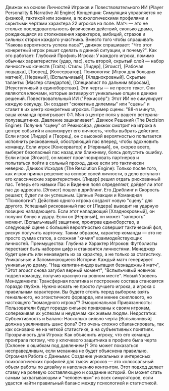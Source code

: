 Движок на основе Личностей Игроков и Повествовательного ИИ (Player Personality & Narrative AI Engine)
Концепция:
Симуляция управляется не физикой, тактикой или зонами, а психологическими профилями и скрытыми чертами характера 22 игроков на поле. Матч — это не столько последовательность физических действий, сколько драма, рождающаяся из столкновения характеров, амбиций, страхов и сильных сторон каждого участника. Вместо того чтобы спрашивать "Какова вероятность успеха паса?", движок спрашивает: "Что этот конкретный игрок решит сделать в данной ситуации, и почему?".
Как это работает:
Глубокий Профиль Игрока: У каждого игрока, помимо обычных характеристик (удар, пас), есть второй, скрытый слой — набор личностных качеств (Traits):
Стиль: [Лидер], [Эгоист], [Рабочая лошадка], [Творец], [Консерватор].
Психология: [Игрок для больших матчей], [Нервный], [Вспыльчивый], [Хладнокровный].
Скрытые таланты: [Мастер стандартов], [Специалист по дальним вбросам], [Неуступчивый в единоборствах].
Эти черты — не просто текст. Они являются ключами, которые активируют уникальные опции в движке решений.
Повествовательный ИИ ("Режиссёр"): Этот ИИ не симулирует каждую секунду. Он создает "сюжетные дилеммы" или "сцены" и ставит в их центр конкретных игроков.
Пример сцены: "88-я минута, ваша команда проигрывает 0:1. Мяч в центре поля у вашего ветерана-полузащитника. Давление зашкаливает".
Движок Решений (The Decision Engine): Получив "сцену" от Режиссёра, движок смотрит на игрока в центре событий и анализирует его личность, чтобы выбрать действие.
Если игрок [Лидер] и [Творец], он с высокой вероятностью попытается исполнить рискованный, обостряющий пас вперед, чтобы вдохновить команду.
Если игрок [Консерватор] и [Нервный], он, скорее всего, выберет безопасный пас назад или ближнему, боясь допустить ошибку.
Если игрок [Эгоист], он может проигнорировать партнеров и попытаться пойти в сольный проход, даже если это тактически неверно.
Движок Исходов (The Resolution Engine): Только после того, как игрок принял решение на основе своей личности, в дело вступают его классические характеристики.
[Лидер] решил отдать рискованный пас. Теперь его навыки Пас и Видение поля определяют, дойдет ли этот пас до адресата.
[Эгоист] пошел в дриблинг. Его Дриблинг и Скорость решают, будет ли он успешным.
Цепные Реакции и Командная "Психология": Действия одного игрока создают новую "сцену" для другого.
Успешный рискованный пас от [Лидера] выводит на ударную позицию нападающего. Если этот нападающий [Хладнокровный], он получит бонус к удару. Если он [Нервный], он может "запороть" момент.
[Вспыльчивый] защитник, проиграв единоборство, в следующей сцене с большей вероятностью совершит тактический фол, рискуя получить карточку.
Таким образом, характер команды — это не просто сумма статов, а сложная "химия" взаимодействующих личностей.
Преимущества:
Глубина и Характер Игроков: Футболисты перестают быть набором цифр и становятся личностями. Менеджер будет ценить или ненавидеть их за характер, а не только за статистику.
Уникальные и Запоминающиеся Истории: Каждый матч генерирует уникальную драму. "Наш капитан-лидер вытащил безнадежный матч", "Этот эгоист снова загубил верный момент", "Вспыльчивый новичок подвел команду, получив красную на ровном месте".
Новый Уровень Менеджмента: Трансферная политика и построение состава становятся гораздо глубже. Нужно искать не просто лучшего игрока, а игрока с правильным характером. Вы будете стоять перед выбором: взять гениального, но эгоистичного форварда, или менее скиллового, но настоящего "командного игрока"?
Эмоциональная Привязанность: Пользователи будут гораздо сильнее привязаны к своим игрокам, сопереживая их успехам и неудачам как живым людям.
Недостатки:
Субъективность и Баланс: Насколько сильно черта [Вспыльчивый] должна увеличивать шанс фола? Это очень сложно сбалансировать, так как основано не на четкой статистике, а на субъективных понятиях.
Прозрачность для Игрока: Как объяснить игроку, что его команда проиграла потому, что у ключевого защитника в профиле была черта [Склонен к ошибкам под давлением]? Это может показаться несправедливым, если механика не будет объяснена правильно.
Огромная Работа с Данными: Создание уникальных и интересных психологических профилей для тысяч игроков — это колоссальный объем работы по дизайну и наполнению контентом.
Этот подход делает ставку на ролевую составляющую и создание историй. Он может стать самым захватывающим и "человечным" из всех симуляторов, если удастся найти правильный баланс между психологией и статистикой.
